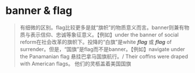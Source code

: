 # banner & flag

>有细微的区别。flag比较更多是就“旗帜”的物质意义而言。banner则兼有物质与表示信仰、忠诚等象征意义。【例如】under the banner of social reform在社会改革的旗帜下。投降的“白旗”是white ***flag*** 或 ***flag*** of surrender。但是，“国旗”是flag而不是banner。【例如】navigate under the Panamanian flag 悬挂巴拿马国旗航行。/ Their coffins were draped with American flags。 他们的灵柩盖着美国国旗
